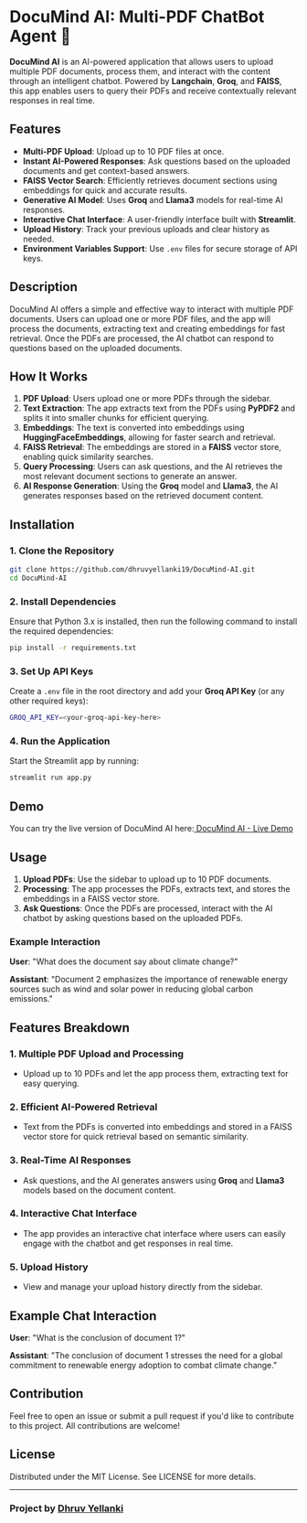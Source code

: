 # DocuMind AI: Multi-PDF ChatBot Agent 🧠


**DocuMind AI** is an AI-powered application that allows users to upload multiple PDF documents, process them, and interact with the content through an intelligent chatbot. Powered by **Langchain**, **Groq**, and **FAISS**, this app enables users to query their PDFs and receive contextually relevant responses in real time.

## Features

- **Multi-PDF Upload**: Upload up to 10 PDF files at once.
- **Instant AI-Powered Responses**: Ask questions based on the uploaded documents and get context-based answers.
- **FAISS Vector Search**: Efficiently retrieves document sections using embeddings for quick and accurate results.
- **Generative AI Model**: Uses **Groq** and **Llama3** models for real-time AI responses.
- **Interactive Chat Interface**: A user-friendly interface built with **Streamlit**.
- **Upload History**: Track your previous uploads and clear history as needed.
- **Environment Variables Support**: Use `.env` files for secure storage of API keys.

## Description

DocuMind AI offers a simple and effective way to interact with multiple PDF documents. Users can upload one or more PDF files, and the app will process the documents, extracting text and creating embeddings for fast retrieval. Once the PDFs are processed, the AI chatbot can respond to questions based on the uploaded documents.

## How It Works

1. **PDF Upload**: Users upload one or more PDFs through the sidebar.
2. **Text Extraction**: The app extracts text from the PDFs using **PyPDF2** and splits it into smaller chunks for efficient querying.
3. **Embeddings**: The text is converted into embeddings using **HuggingFaceEmbeddings**, allowing for faster search and retrieval.
4. **FAISS Retrieval**: The embeddings are stored in a **FAISS** vector store, enabling quick similarity searches.
5. **Query Processing**: Users can ask questions, and the AI retrieves the most relevant document sections to generate an answer.
6. **AI Response Generation**: Using the **Groq** model and **Llama3**, the AI generates responses based on the retrieved document content.

## Installation

### 1. Clone the Repository

```bash
git clone https://github.com/dhruvyellanki19/DocuMind-AI.git
cd DocuMind-AI
```

### 2. Install Dependencies

Ensure that Python 3.x is installed, then run the following command to install the required dependencies:

```bash
pip install -r requirements.txt
```

### 3. Set Up API Keys

Create a `.env` file in the root directory and add your **Groq API Key** (or any other required keys):

```bash
GROQ_API_KEY=<your-groq-api-key-here>
```

### 4. Run the Application

Start the Streamlit app by running:

```bash
streamlit run app.py
```

## Demo
You can try the live version of DocuMind AI here:[ DocuMind AI - Live Demo](https://multi-pdf-retrieval-augmented-generation-system.streamlit.app/)

## Usage

1. **Upload PDFs**: Use the sidebar to upload up to 10 PDF documents.
2. **Processing**: The app processes the PDFs, extracts text, and stores the embeddings in a FAISS vector store.
3. **Ask Questions**: Once the PDFs are processed, interact with the AI chatbot by asking questions based on the uploaded PDFs.

### Example Interaction

**User**: "What does the document say about climate change?"

**Assistant**: "Document 2 emphasizes the importance of renewable energy sources such as wind and solar power in reducing global carbon emissions."

## Features Breakdown

### 1. **Multiple PDF Upload and Processing**
   - Upload up to 10 PDFs and let the app process them, extracting text for easy querying.

### 2. **Efficient AI-Powered Retrieval**
   - Text from the PDFs is converted into embeddings and stored in a FAISS vector store for quick retrieval based on semantic similarity.

### 3. **Real-Time AI Responses**
   - Ask questions, and the AI generates answers using **Groq** and **Llama3** models based on the document content.

### 4. **Interactive Chat Interface**
   - The app provides an interactive chat interface where users can easily engage with the chatbot and get responses in real time.

### 5. **Upload History**
   - View and manage your upload history directly from the sidebar.

## Example Chat Interaction

**User**: "What is the conclusion of document 1?"

**Assistant**: "The conclusion of document 1 stresses the need for a global commitment to renewable energy adoption to combat climate change."

## Contribution

Feel free to open an issue or submit a pull request if you'd like to contribute to this project. All contributions are welcome!

## License

Distributed under the MIT License. See LICENSE for more details.

---

### Project by [Dhruv Yellanki](https://github.com/dhruvyellanki19)
